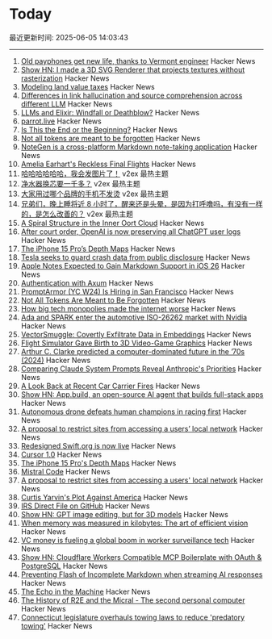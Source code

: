 # Today

最近更新时间: 2025-06-05 14:03:43

--- 
1. [Old payphones get new life, thanks to Vermont engineer](https://www.core77.com/posts/137183/Engineer-Fixes-and-Re-Installs-Old-Payphones-Provides-Free-Calls-to-the-Public) Hacker News
2. [Show HN: I made a 3D SVG Renderer that projects textures without rasterization](https://seve.blog/p/i-made-a-3d-svg-renderer-that-projects) Hacker News
3. [Modeling land value taxes](https://progressandpoverty.substack.com/p/want-to-model-a-land-value-tax-shift) Hacker News
4. [Differences in link hallucination and source comprehension across different LLM](https://mikecaulfield.substack.com/p/differences-in-link-hallucination) Hacker News
5. [LLMs and Elixir: Windfall or Deathblow?](https://www.zachdaniel.dev/p/llms-and-elixir-windfall-or-deathblow) Hacker News
6. [parrot.live](https://github.com/hugomd/parrot.live) Hacker News
7. [Is This the End or the Beginning?](https://lichess.org/@/MeTooSlow/blog/is-this-the-end-or-the-beginning/9aJj08zM) Hacker News
8. [Not all tokens are meant to be forgotten](https://arxiv.org/abs/2506.03142) Hacker News
9. [NoteGen is a cross-platform Markdown note-taking application](https://github.com/codexu/note-gen) Hacker News
10. [Amelia Earhart's Reckless Final Flights](https://www.newyorker.com/magazine/2025/06/09/amelia-earharts-reckless-final-flights) Hacker News
11. [哈哈哈哈哈哈，我会发图片了！](https://www.v2ex.com/t/1136498) v2ex 最热主题
12. [净水器换芯要一千多？](https://www.v2ex.com/t/1136476) v2ex 最热主题
13. [大家用过哪个品牌的手机不发烫](https://www.v2ex.com/t/1136445) v2ex 最热主题
14. [兄弟们，晚上睡将近 8 小时了，醒来还是头晕，是因为打呼噜吗，有没有一样的，是怎么改善的？](https://www.v2ex.com/t/1136430) v2ex 最热主题
15. [A Spiral Structure in the Inner Oort Cloud](https://iopscience.iop.org/article/10.3847/1538-4357/adbf9b) Hacker News
16. [After court order, OpenAI is now preserving all ChatGPT user logs](https://mastodon.laurenweinstein.org/@lauren/114627064774788581) Hacker News
17. [The iPhone 15 Pro’s Depth Maps](https://tech.marksblogg.com/apple-iphone-15-pro-depth-map-heic.html) Hacker News
18. [Tesla seeks to guard crash data from public disclosure](https://www.reuters.com/legal/government/musks-tesla-seeks-guard-crash-data-public-disclosure-2025-06-04/) Hacker News
19. [Apple Notes Expected to Gain Markdown Support in iOS 26](https://www.macrumors.com/2025/06/04/apple-notes-rumored-markdown-support-ios-26/) Hacker News
20. [Authentication with Axum](https://mattrighetti.com/2025/05/03/authentication-with-axum) Hacker News
21. [PromptArmor (YC W24) Is Hiring in San Francisco](https://www.ycombinator.com/companies/promptarmor/jobs/hZ3xFlj-founding-engineer-full-stack) Hacker News
22. [Not All Tokens Are Meant to Be Forgotten](https://arxiv.org/abs/2506.03142) Hacker News
23. [How big tech monopolies made the internet worse](https://www.cascadepbs.org/news/2025/06/how-big-tech-monopolies-made-internet-worse) Hacker News
24. [Ada and SPARK enter the automotive ISO-26262 market with Nvidia](https://www.adacore.com/press/ada-and-spark-enter-the-automotive-iso-26262-market-with-nvidia) Hacker News
25. [VectorSmuggle: Covertly Exfiltrate Data in Embeddings](https://github.com/jaschadub/VectorSmuggle) Hacker News
26. [Flight Simulator Gave Birth to 3D Video-Game Graphics](https://spectrum.ieee.org/microsoft-flight-simulator) Hacker News
27. [Arthur C. Clarke predicted a computer-dominated future in the ’70s (2024)](https://www.openculture.com/2024/12/arthur-c-clarke-predicts-the-rise-of-artificial-intelligence-questions-what-will-happen-to-humanity-1978.html) Hacker News
28. [Comparing Claude System Prompts Reveal Anthropic's Priorities](https://www.dbreunig.com/2025/06/03/comparing-system-prompts-across-claude-versions.html) Hacker News
29. [A Look Back at Recent Car Carrier Fires](https://gcaptain.com/a-brief-look-back-at-recent-car-carrier-fires/) Hacker News
30. [Show HN: App.build, an open-source AI agent that builds full-stack apps](https://www.app.build/) Hacker News
31. [Autonomous drone defeats human champions in racing first](https://www.tudelft.nl/en/2025/lr/autonomous-drone-from-tu-delft-defeats-human-champions-in-historic-racing-first) Hacker News
32. [A proposal to restrict sites from accessing a users’ local network](https://github.com/explainers-by-googlers/local-network-access) Hacker News
33. [Redesigned Swift.org is now live](https://swift.org/) Hacker News
34. [Cursor 1.0](https://www.cursor.com/en/changelog/1-0) Hacker News
35. [The iPhone 15 Pro's Depth Maps](https://tech.marksblogg.com/apple-iphone-15-pro-depth-map-heic.html) Hacker News
36. [Mistral Code](https://mistral.ai/products/mistral-code) Hacker News
37. [A proposal to restrict sites from accessing a users' local network](https://github.com/explainers-by-googlers/local-network-access) Hacker News
38. [Curtis Yarvin's Plot Against America](https://www.newyorker.com/magazine/2025/06/09/curtis-yarvin-profile) Hacker News
39. [IRS Direct File on GitHub](https://chrisgiven.com/2025/05/direct-file-on-github/) Hacker News
40. [Show HN: GPT image editing, but for 3D models](https://www.adamcad.com/) Hacker News
41. [When memory was measured in kilobytes: The art of efficient vision](https://www.softwareheritage.org/2025/06/04/history_computer_vision/) Hacker News
42. [VC money is fueling a global boom in worker surveillance tech](https://restofworld.org/2025/employee-surveillance-software-vc-funding/) Hacker News
43. [Show HN: Cloudflare Workers Compatible MCP Boilerplate with OAuth & PostgreSQL](https://github.com/f/mcp-cloudflare-boilerplate) Hacker News
44. [Preventing Flash of Incomplete Markdown when streaming AI responses](https://engineering.streak.com/p/preventing-unstyled-markdown-streaming-ai) Hacker News
45. [The Echo in the Machine](https://radiolab.org/podcast/the-echo-in-the-machine) Hacker News
46. [The History of R2E and the Micral - The second personal computer](https://www.abortretry.fail/p/the-history-of-r2e-and-the-micral) Hacker News
47. [Connecticut legislature overhauls towing laws to reduce 'predatory towing'](https://www.propublica.org/article/connecticut-passes-towing-law-reform) Hacker News
